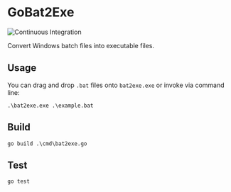 # GoBat2Exe

![Continuous Integration](https://github.com/jamesmoriarty/gobat2exe/workflows/Continuous%20Integration/badge.svg)

Convert Windows batch files into executable files.

## Usage

You can drag and drop `.bat` files onto `bat2exe.exe` or invoke via command line:

```
.\bat2exe.exe .\example.bat
```

## Build

```
go build .\cmd\bat2exe.go
```

## Test

```
go test
```